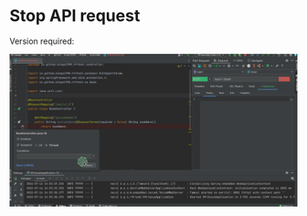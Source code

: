 # Stop API request

Version required: <Badge text="2022.2.2" />

![stopApi](/img/2022.2.2/stopApi.gif)

